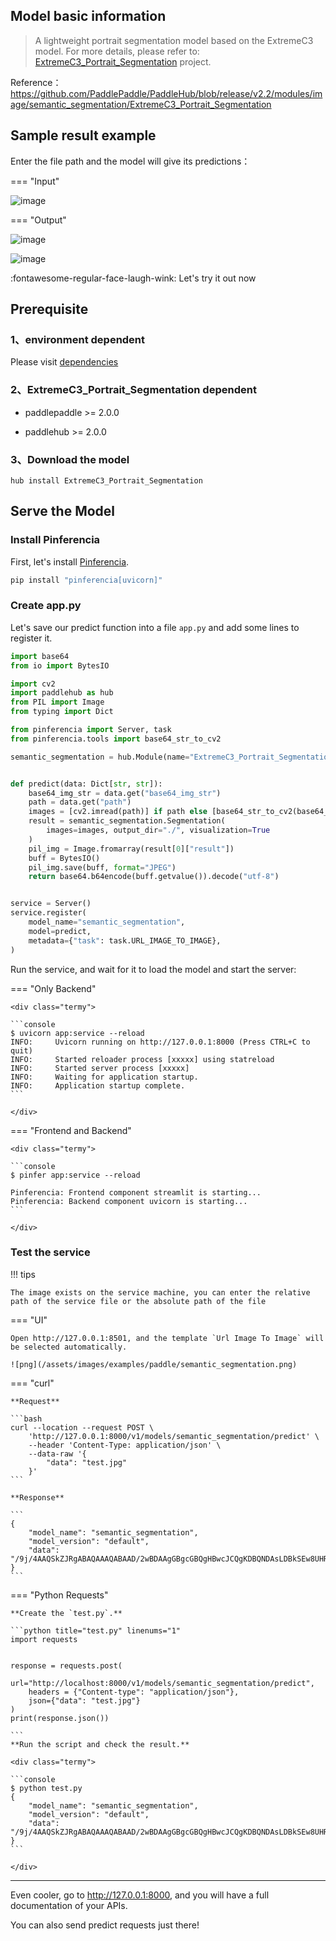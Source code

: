 
## Model basic information

> A lightweight portrait segmentation model based on the ExtremeC3 model. For more details, please refer to: [ExtremeC3_Portrait_Segmentation](https://github.com/clovaai/ext_portrait_segmentation) project.

Reference：https://github.com/PaddlePaddle/PaddleHub/blob/release/v2.2/modules/image/semantic_segmentation/ExtremeC3_Portrait_Segmentation

## Sample result example

Enter the file path and the model will give its predictions：

=== "Input"

![image](/assets/images/examples/paddle/seg.jpg)

=== "Output"

![image](/assets/images/examples/paddle/seg_0.png)

![image](/assets/images/examples/paddle/seg_mask_0.png)

:fontawesome-regular-face-laugh-wink: Let's try it out now


## Prerequisite

### 1、environment dependent   

Please visit [dependencies](/ml/paddlepaddle/dependencies/)

### 2、ExtremeC3_Portrait_Segmentation dependent

  - paddlepaddle >= 2.0.0  

  - paddlehub >= 2.0.0


### 3、Download the model

```
hub install ExtremeC3_Portrait_Segmentation
```

## Serve the Model

### Install Pinferencia

First, let's install [Pinferencia](https://github.com/underneathall/pinferencia).

```bash
pip install "pinferencia[uvicorn]"
```

### Create app.py

Let's save our predict function into a file `app.py` and add some lines to register it.

```python title="app.py" linenums="1"
import base64
from io import BytesIO

import cv2
import paddlehub as hub
from PIL import Image
from typing import Dict

from pinferencia import Server, task
from pinferencia.tools import base64_str_to_cv2

semantic_segmentation = hub.Module(name="ExtremeC3_Portrait_Segmentation")


def predict(data: Dict[str, str]):
    base64_img_str = data.get("base64_img_str")
    path = data.get("path")
    images = [cv2.imread(path)] if path else [base64_str_to_cv2(base64_img_str)]
    result = semantic_segmentation.Segmentation(
        images=images, output_dir="./", visualization=True
    )
    pil_img = Image.fromarray(result[0]["result"])
    buff = BytesIO()
    pil_img.save(buff, format="JPEG")
    return base64.b64encode(buff.getvalue()).decode("utf-8")


service = Server()
service.register(
    model_name="semantic_segmentation",
    model=predict,
    metadata={"task": task.URL_IMAGE_TO_IMAGE},
)

```

Run the service, and wait for it to load the model and start the server:

=== "Only Backend"

    <div class="termy">

    ```console
    $ uvicorn app:service --reload
    INFO:     Uvicorn running on http://127.0.0.1:8000 (Press CTRL+C to quit)
    INFO:     Started reloader process [xxxxx] using statreload
    INFO:     Started server process [xxxxx]
    INFO:     Waiting for application startup.
    INFO:     Application startup complete.
    ```

    </div>

=== "Frontend and Backend"

    <div class="termy">

    ```console
    $ pinfer app:service --reload

    Pinferencia: Frontend component streamlit is starting...
    Pinferencia: Backend component uvicorn is starting...
    ```

    </div>
### Test the service

!!! tips

    The image exists on the service machine, you can enter the relative path of the service file or the absolute path of the file

=== "UI"

    Open http://127.0.0.1:8501, and the template `Url Image To Image` will be selected automatically.

    ![png](/assets/images/examples/paddle/semantic_segmentation.png)

=== "curl"

    **Request**

    ```bash
    curl --location --request POST \
        'http://127.0.0.1:8000/v1/models/semantic_segmentation/predict' \
        --header 'Content-Type: application/json' \
        --data-raw '{
            "data": "test.jpg"
        }'
    ```

    **Response**

    ```
    {
        "model_name": "semantic_segmentation",
        "model_version": "default",
        "data": "/9j/4AAQSkZJRgABAQAAAQABAAD/2wBDAAgGBgcGBQgHBwcJCQgKDBQNDAsLDBkSEw8UHRo..."
    }
    ```

=== "Python Requests"

    **Create the `test.py`.**

    ```python title="test.py" linenums="1"
    import requests


    response = requests.post(
        url="http://localhost:8000/v1/models/semantic_segmentation/predict",
        headers = {"Content-type": "application/json"},
        json={"data": "test.jpg"}
    )
    print(response.json())

    ```
    **Run the script and check the result.**

    <div class="termy">

    ```console
    $ python test.py
    {
        "model_name": "semantic_segmentation",
        "model_version": "default",
        "data": "/9j/4AAQSkZJRgABAQAAAQABAAD/2wBDAAgGBgcGBQgHBwcJCQgKDBQNDAsLDBkSEw8UHRo..."
    }
    ```

    </div>

---

Even cooler, go to http://127.0.0.1:8000, and you will have a full documentation of your APIs.

You can also send predict requests just there!
